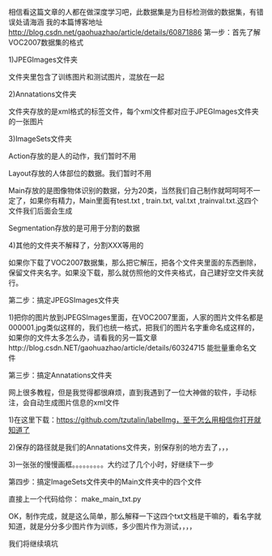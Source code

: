 相信看这篇文章的人都在做深度学习吧，此数据集是为目标检测做的数据集，有错误处请海涵
我的本篇博客地址
http://blog.csdn.net/gaohuazhao/article/details/60871886
第一步：首先了解VOC2007数据集的格式

1)JPEGImages文件夹

文件夹里包含了训练图片和测试图片，混放在一起

2)Annatations文件夹

文件夹存放的是xml格式的标签文件，每个xml文件都对应于JPEGImages文件夹的一张图片

3)ImageSets文件夹

Action存放的是人的动作，我们暂时不用

Layout存放的人体部位的数据。我们暂时不用

Main存放的是图像物体识别的数据，分为20类，当然我们自己制作就呵呵呵不一定了，如果你有精力，Main里面有test.txt , train.txt, val.txt ,trainval.txt.这四个文件我们后面会生成

Segmentation存放的是可用于分割的数据

4)其他的文件夹不解释了，分割XXX等用的

如果你下载了VOC2007数据集，那么把它解压，把各个文件夹里面的东西删除，保留文件夹名字。如果没下载，那么就仿照他的文件夹格式，自己建好空文件夹就行。


第二步：搞定JPEGSImages文件夹

1)把你的图片放到JPEGSImages里面，在VOC2007里面，人家的图片文件名都是000001.jpg类似这样的，我们也统一格式，把我们的图片名字重命名成这样的，如果你的文件太多怎么办，请看我的另一篇文章http://blog.csdn.NET/gaohuazhao/article/details/60324715 能批量重命名文件

第三步：搞定Annatations文件夹

网上很多教程，但是我觉得都很麻烦，直到我遇到了一位大神做的软件，手动标注，会自动生成图片信息的xml文件

1)在这里下载：https://github.com/tzutalin/labelImg，至于怎么用相信你打开就知道了

2)保存的路径就是我们的Annatations文件夹，别保存别的地方去了，，，

3)一张张的慢慢画框。。。。。。。。。大约过了几个小时，好继续下一步

第四步：搞定ImageSets文件夹中的Main文件夹中的四个文件

直接上一个代码给你：
make_main_txt.py

OK，制作完成，就是这么简单，那么解释一下这四个txt文档是干嘛的，看名字就知道，就是分分多少图片作为训练，多少图片作为测试，，，，


我们将继续填坑

